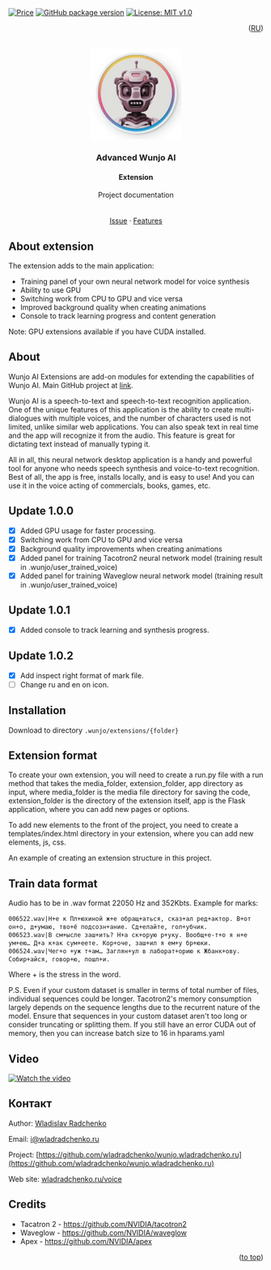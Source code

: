 [![Price](https://img.shields.io/badge/price-FREE-0098f7.svg)](https://github.com/wladradchenko/advanced.wunjo.wladradchenko.ru/blob/main/LICENSE)
[![GitHub package version](https://img.shields.io/github/v/release/wladradchenko/advanced.wunjo.wladradchenko.ru?display_name=tag&sort=semver)](https://github.com/wladradchenko/advanced.wunjo.wladradchenko.ru)
[![License: MIT v1.0](https://img.shields.io/badge/license-Apache-blue.svg)](https://github.com/wladradchenko/advanced.wunjo.wladradchenko.ru/blob/main/LICENSE)

<p align="right">(<a href="README_ru.md">RU</a>)</p>
<div id="top"></div>

<br />
<div align="center">
  <a href="https://github.com/wladradchenko/wunjo.wladradchenko.ru">
    <img src="example/robot.gif" alt="Logo" width="180" height="180">
  </a>

  <h3 align="center">Advanced Wunjo AI</h3>
  <h4 align="center">Extension</h4>

  <p align="center">
    Project documentation
    <br/>
    <br/>
    <br/>
    <a href="https://github.com/wladradchenko/voiceai.wladradchenko.ru/issues">Issue</a>
    ·
    <a href="https://github.com/wladradchenko/voiceai.wladradchenko.ru/issues">Features</a>
  </p>
</div>

<!-- ABOUT THE EXTENSIONS -->
## About extension

The extension adds to the main application:
- Training panel of your own neural network model for voice synthesis
- Ability to use GPU
- Switching work from CPU to GPU and vice versa
- Improved background quality when creating animations
- Console to track learning progress and content generation

Note: GPU extensions available if you have CUDA installed.

<!-- ABOUT THE PROJECT -->
## About

Wunjo AI Extensions are add-on modules for extending the capabilities of Wunjo AI. Main GitHub project at <a href="https://github.com/wladradchenko/wunjo.wladradchenko.ru">link</a>.

Wunjo AI is a speech-to-text and speech-to-text recognition application. One of the unique features of this application is the ability to create multi-dialogues with multiple voices, and the number of characters used is not limited, unlike similar web applications. You can also speak text in real time and the app will recognize it from the audio. This feature is great for dictating text instead of manually typing it.

All in all, this neural network desktop application is a handy and powerful tool for anyone who needs speech synthesis and voice-to-text recognition. Best of all, the app is free, installs locally, and is easy to use! And you can use it in the voice acting of commercials, books, games, etc.

<!-- UPDATE -->
## Update 1.0.0

- [x] Added GPU usage for faster processing.
- [x] Switching work from CPU to GPU and vice versa
- [x] Background quality improvements when creating animations
- [x] Added panel for training Tacotron2 neural network model (training result in .wunjo/user_trained_voice)
- [x] Added panel for training Waveglow neural network model (training result in .wunjo/user_trained_voice)

## Update 1.0.1

- [x] Added console to track learning and synthesis progress.

## Update 1.0.2

- [x] Add inspect right format of mark file.
- [ ] Change ru and en on icon.

<!-- INSTALL -->
## Installation

Download to directory `.wunjo/extensions/{folder}`

<!-- FORMAT -->
## Extension format

To create your own extension, you will need to create a run.py file with a run method that takes the media_folder, extension_folder, app directory as input, where media_folder is the media file directory for saving the code, extension_folder is the directory of the extension itself, app is the Flask application, where you can add new pages or options.

To add new elements to the front of the project, you need to create a templates/index.html directory in your extension, where you can add new elements, js, css.

An example of creating an extension structure in this project.

## Train data format
Audio has to be in .wav format 22050 Hz and 352Kbts. Example for marks:

```
006522.wav|Н+е к Пл+юхиной ж+е обращ+аться, сказ+ал ред+актор. В+от он+о, д+умаю, тво+ё подсозн+ание. Сд+елайте, гол+убчик.
006523.wav|В см+ысле заш+ить? Н+а ск+орую р+уку. Вообщ+е‑т+о я н+е ум+ею… Д+а к+ак сум+еете. Кор+оче, заш+ил я ем+у бр+юки.
006524.wav|Чег+о +уж т+ам… Заглян+ул в лаборат+орию к Жбанк+ову. Собир+айся, говор+ю, пошл+и.
```

Where + is the stress in the word. 

P.S. Even if your custom dataset is smaller in terms of total number of files, individual sequences could be longer. Tacotron2's memory consumption largely depends on the sequence lengths due to the recurrent nature of the model. Ensure that sequences in your custom dataset aren't too long or consider truncating or splitting them. If you still have an error CUDA out of memory, then you can increase batch size to 16 in hparams.yaml

<!-- VIDEO -->
## Video

[![Watch the video](https://cdn1.tenchat.ru/static/vbc-gostinder/2023-05-25/2c682bac-28cb-4fe9-8967-18a9d2aa8250.jpeg)](https://kinescope.io/204247464/original)

<!-- CONTACT -->
## Контакт

Author: [Wladislav Radchenko](https://github.com/wladradchenko/)

Email: [i@wladradchenko.ru](i@wladradchenko.ru)

Project: [https://github.com/wladradchenko/wunjo.wladradchenko.ru](https://github.com/wladradchenko/wunjo.wladradchenko.ru)

Web site: [wladradchenko.ru/voice](https://wladradchenko.ru/wunjo)

<!-- CREDITS -->
## Credits

* Tacatron 2 - https://github.com/NVIDIA/tacotron2
* Waveglow - https://github.com/NVIDIA/waveglow
* Apex - https://github.com/NVIDIA/apex

<p align="right">(<a href="#top">to top</a>)</p>
